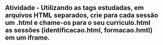 ## Atividade - Utilizando as tags estudadas, em arquivos HTML separados, crie para cada sessão um .html e chame-os para o seu curriculo.html as sessões (identificacao.html, formacao.hmtl) em um iframe.
